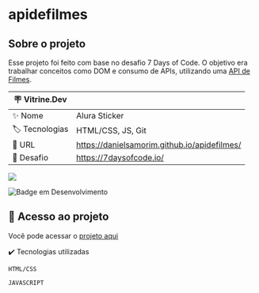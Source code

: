 # apidefilmes


## Sobre o projeto
Esse projeto foi feito com base no desafio 7 Days of Code. O objetivo era trabalhar conceitos como DOM e consumo de APIs, utilizando uma 
[API de Filmes](https://www.themoviedb.org/).


| 🪧 Vitrine.Dev |     |
| -------------  | --- |
| ✨ Nome        | Alura Sticker
| 🏷️ Tecnologias | HTML/CSS, JS, Git
| 🚀 URL         | https://danielsamorim.github.io/apidefilmes/
| 🤿 Desafio | https://7daysofcode.io/

![](https://www.alura.com.br/artigos/assets/vitrine-dev/vitrine-dev-alura.jpg#vitrinedev)


![Badge em Desenvolvimento](http://img.shields.io/static/v1?label=STATUS&message=EM%20DESENVOLVIMENTO&color=GREEN&style=for-the-badge)


## 📁 Acesso ao projeto
Você pode acessar o [projeto aqui](https://danielsamorim.github.io/apidefilmes/)


✔️ Tecnologias utilizadas 



``HTML/CSS``


``JAVASCRIPT``
